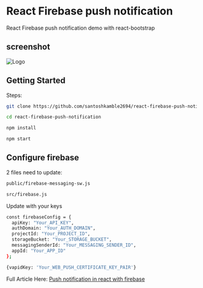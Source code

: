# React Firebase push notification

React Firebase push notification demo with react-bootstrap

## screenshot
![Logo](https://i.postimg.cc/wTS7nx5n/13-first-notification-displayed-geekystack.png)

## Getting Started
Steps:
```bash
git clone https://github.com/santoshkamble2694/react-firebase-push-notification.git
```

```bash
cd react-firebase-push-notification
```

```bash
npm install
```

```bash
npm start
```


## Configure firebase

2 files need to update:
```bash
public/firebase-messaging-sw.js
```

```bash
src/firebase.js
```

Update with your keys

```bash
const firebaseConfig = {
  apiKey: "Your_API_KEY",
  authDomain: "Your_AUTH_DOMAIN",
  projectId: "Your_PROJECT_ID",
  storageBucket: "Your_STORAGE_BUCKET",
  messagingSenderId: "Your_MESSAGING_SENDER_ID",
  appId: "Your_APP_ID"
};
```

```bash
{vapidKey: 'Your_WEB_PUSH_CERTIFICATE_KEY_PAIR'}
```
Full Article Here: [Push notification in react with firebase](https://geekystack.com/push-notification-in-react-with-firebase/)